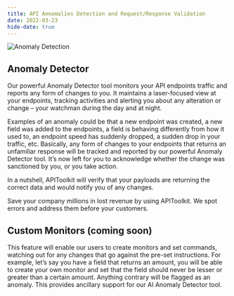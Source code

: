 ```yaml
---
title: API Annomalies Detection and Request/Response Validation 
date: 2022-03-23
hide-date: true
---
```


![Anomaly Detection](../gif1.gif)

## Anomaly Detector
 
Our powerful Anomaly Detector tool monitors your API endpoints traffic and reports any form of changes to you. It maintains a laser-focused view at your endpoints, tracking activities and alerting you about any alteration or change – your watchman during the day and at night.
 
Examples of an anomaly could be that a new endpoint was created, a new field was added to the endpoints, a field is behaving differently from how it used to, an endpoint speed has suddenly dropped, a sudden drop in your traffic, etc. Basically, any form of changes to your endpoints that returns an unfamiliar response will be tracked and reported by our powerful Anomaly Detector tool. It’s now left for you to acknowledge whether the change was sanctioned by you, or you take action.
 
In a nutshell, APIToolkit will verify that your payloads are returning the correct data and would notify you of any changes.
 
Save your company millions in lost revenue by using APIToolkit. We spot errors and address them before your customers.
 
## Custom Monitors (coming soon) 
 This feature will enable our users to create monitors and set commands, watching out for any changes that go against the pre-set instructions. For example, let’s say you have a field that returns an amount, you will be able to create your own monitor and set that the field should never be lesser or greater than a certain amount. Anything contrary will be flagged as an anomaly. This provides ancillary support for our AI Anomaly Detector tool.
